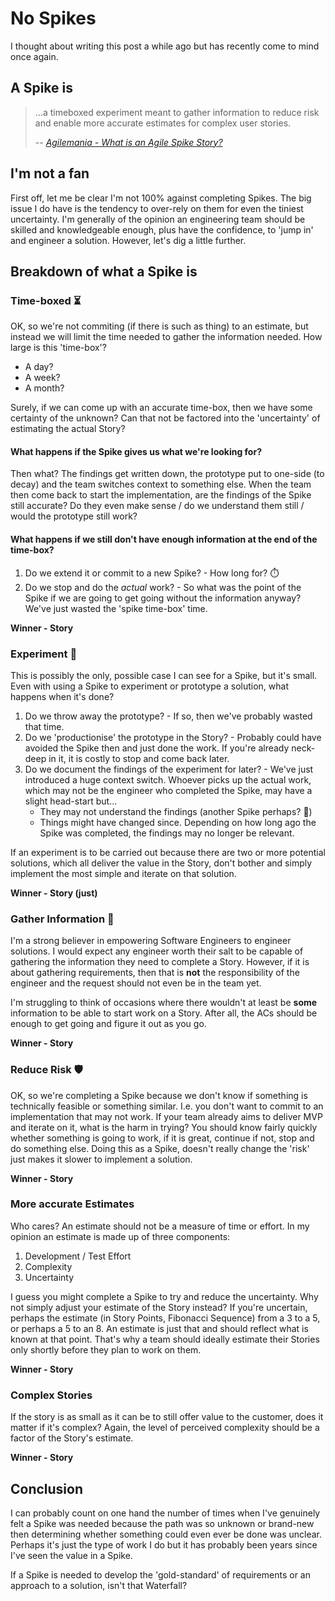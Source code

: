 # No Spikes

I thought about writing this post a while ago but has recently come to mind once again.

## A Spike is

> ...a timeboxed experiment meant to gather information to reduce risk and enable more accurate estimates for complex user stories.
> 
> -- <cite>[Agilemania - What is an Agile Spike Story?](https://agilemania.com/agile-spike-story-what-is-a-spike-in-agile)</cite>

## I'm not a fan

First off, let me be clear I'm not 100% against completing Spikes. The big issue I do have is the tendency to over-rely on them for even the tiniest uncertainty. I'm generally of the opinion an engineering team should be skilled and knowledgeable enough, plus have the confidence, to 'jump in' and engineer a solution. However, let's dig a little further.

## Breakdown of what a Spike is

### Time-boxed ⏳

OK, so we're not commiting (if there is such as thing) to an estimate, but instead we will limit the time needed to gather the information needed. How large is this 'time-box'?

* A day?
* A week?
* A month?

Surely, if we can come up with an accurate time-box, then we have some certainty of the unknown? Can that not be factored into the 'uncertainty' of estimating the actual Story?

#### What happens if the Spike gives us what we're looking for?

Then what? The findings get written down, the prototype put to one-side (to decay) and the team switches context to something else. When the team then come back to start the implementation, are the findings of the Spike still accurate? Do they even make sense / do we understand them still / would the prototype still work?

#### What happens if we still don't have enough information at the end of the time-box?

1. Do we extend it or commit to a new Spike? - How long for? ⏱️
2. Do we stop and do the *actual* work? - So what was the point of the Spike if we are going to get going without the information anyway? We've just wasted the 'spike time-box' time.

**Winner - Story**

### Experiment 🧪

This is possibly the only, possible case I can see for a Spike, but it's small. Even with using a Spike to experiment or prototype a solution, what happens when it's done?

1. Do we throw away the prototype? - If so, then we've probably wasted that time.
2. Do we 'productionise' the prototype in the Story? - Probably could have avoided the Spike then and just done the work. If you're already neck-deep in it, it is costly to stop and come back later.
3. Do we document the findings of the experiment for later? - We've just introduced a huge context switch. Whoever picks up the actual work, which may not be the engineer who completed the Spike, may have a slight head-start but...
    * They may not understand the findings (another Spike perhaps? 🙂)
    * Things might have changed since. Depending on how long ago the Spike was completed, the findings may no longer be relevant.

If an experiment is to be carried out because there are two or more potential solutions, which all deliver the value in the Story, don't bother and simply implement the most simple and iterate on that solution.

**Winner - Story (just)**

### Gather Information 💭

I'm a strong believer in empowering Software Engineers to engineer solutions. I would expect any engineer worth their salt to be capable of gathering the information they need to complete a Story. However, if it is about gathering requirements, then that is **not** the responsibility of the engineer and the request should not even be in the team yet.

I'm struggling to think of occasions where there wouldn't at least be **some** information to be able to start work on a Story. After all, the ACs should be enough to get going and figure it out as you go.

**Winner - Story**

### Reduce Risk 🛡️

OK, so we're completing a Spike because we don't know if something is technically feasible or something similar. I.e. you don't want to commit to an implementation that may not work. If your team already aims to deliver MVP and iterate on it, what is the harm in trying? You should know fairly quickly whether something is going to work, if it is great, continue if not, stop and do something else. Doing this as a Spike, doesn't really change the 'risk' just makes it slower to implement a solution.

**Winner - Story**

### More accurate Estimates

Who cares? An estimate should not be a measure of time or effort. In my opinion an estimate is made up of three components:

1. Development / Test Effort
2. Complexity
3. Uncertainty

I guess you might complete a Spike to try and reduce the uncertainty. Why not simply adjust your estimate of the Story instead? If you're uncertain, perhaps the estimate (in Story Points, Fibonacci Sequence) from a 3 to a 5, or perhaps a 5 to an 8. An estimate is just that and should reflect what is known at that point. That's why a team should ideally estimate their Stories only shortly before they plan to work on them.

**Winner - Story**

### Complex Stories

If the story is as small as it can be to still offer value to the customer, does it matter if it's complex? Again, the level of perceived complexity should be a factor of the Story's estimate.

**Winner - Story**

## Conclusion

I can probably count on one hand the number of times when I've genuinely felt a Spike was needed because the path was so unknown or brand-new then determining whether something could even ever be done was unclear. Perhaps it's just the type of work I do but it has probably been years since I've seen the value in a Spike.

If a Spike is needed to develop the 'gold-standard' of requirements or an approach to a solution, isn't that Waterfall?
